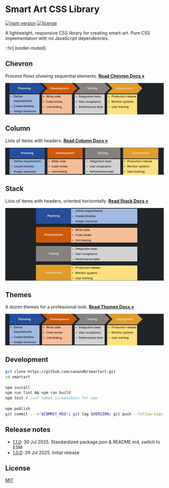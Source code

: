 # Smart Art CSS Library

[![npm version](https://img.shields.io/npm/v/smartart.svg)](https://www.npmjs.com/package/smartart)
[![license](https://img.shields.io/npm/l/smartart.svg)](https://github.com/sanand0/smartart/blob/main/LICENSE)

A lightweight, responsive CSS library for creating smart-art. Pure CSS implementation with no JavaScript dependencies.

::hr{.border-muted}

## Chevron

Process flows showing sequential elements. **[Read Chevron Docs &raquo;](chevron.md)**

[![Chevron Example](https://raw.githubusercontent.com/sanand0/smartart/main/docs/chevron-builtin-theme.webp)](chevron.md)

## Column

Lists of items with headers. **[Read Column Docs &raquo;](column.md)**

[![Column Example](https://raw.githubusercontent.com/sanand0/smartart/main/docs/column-builtin-theme.webp)](column.md)

## Stack

Lists of items with headers, oriented horizontally. **[Read Stack Docs &raquo;](stack.md)**

[![Stack Example](https://raw.githubusercontent.com/sanand0/smartart/main/docs/stack-builtin-theme.webp)](stack.md)

## Themes

A dozen themes for a professional look. **[Read Themes Docs &raquo;](themes.md)**

[![Themes Example](https://raw.githubusercontent.com/sanand0/smartart/main/docs/chevron-builtin-theme.webp)](themes.md)

## Development

```bash
git clone https://github.com/sanand0/smartart.git
cd smartart

npm install
npm run lint && npm run build
npm test # just takes screenshots for now

npm publish
git commit . -m"$COMMIT_MSG"; git tag $VERSION; git push --follow-tags
```

## Release notes

- [1.1.0](https://npmjs.com/package/smartart/v/1.1.0): 30 Jul 2025. Standardized package.json & README.md, switch to ESM
- [1.0.0](https://npmjs.com/package/smartart/v/1.0.0): 29 Jul 2025. Initial release

## License

[MIT](LICENSE)
